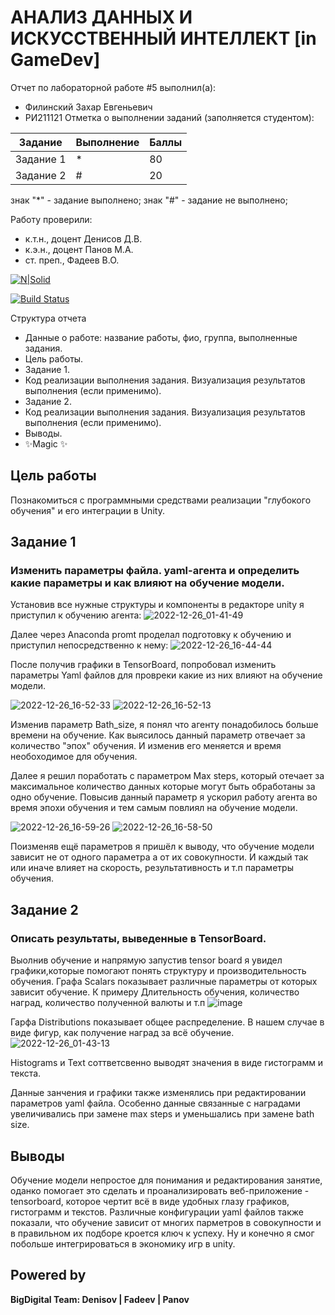 # АНАЛИЗ ДАННЫХ И ИСКУССТВЕННЫЙ ИНТЕЛЛЕКТ [in GameDev]
Отчет по лабораторной работе #5 выполнил(а):
- Филинский Захар Евгеньевич
- РИ211121
Отметка о выполнении заданий (заполняется студентом):

| Задание | Выполнение | Баллы |
| ------ | ------ | ------ |
| Задание 1 | * | 80 |
| Задание 2 | # | 20 |

знак "*" - задание выполнено; знак "#" - задание не выполнено;

Работу проверили:
- к.т.н., доцент Денисов Д.В.
- к.э.н., доцент Панов М.А.
- ст. преп., Фадеев В.О.

[![N|Solid](https://cldup.com/dTxpPi9lDf.thumb.png)](https://nodesource.com/products/nsolid)

[![Build Status](https://travis-ci.org/joemccann/dillinger.svg?branch=master)](https://travis-ci.org/joemccann/dillinger)

Структура отчета

- Данные о работе: название работы, фио, группа, выполненные задания.
- Цель работы.
- Задание 1.
- Код реализации выполнения задания. Визуализация результатов выполнения (если применимо).
- Задание 2.
- Код реализации выполнения задания. Визуализация результатов выполнения (если применимо).
- Выводы.
- ✨Magic ✨

## Цель работы
Познакомиться с программными средствами реализации "глубокого обучения" и его интеграции в Unity.

## Задание 1
### Изменить параметры файла. yaml-агента и определить какие параметры и как влияют на обучение модели.

Установив все нужные структуры и компоненты в редакторе unity  я приступил к обучению агента:
![2022-12-26_01-41-49](https://user-images.githubusercontent.com/114186148/209544339-ace3fff0-f9b4-449c-8764-30456f340db7.png)

Далее через Anaconda promt проделал подготовку к обучению и приступил непосредственно к нему:
![2022-12-26_16-44-44](https://user-images.githubusercontent.com/114186148/209545436-e9141177-6663-480f-a315-1e476b197d45.png)

После получив графики в TensorBoard, попробовал изменить параметры Yaml файлов для провреки какие из них влияют на обучение модели.

![2022-12-26_16-52-33](https://user-images.githubusercontent.com/114186148/209546078-26c72d63-1248-466a-a953-61fabf3a3278.png)
![2022-12-26_16-52-13](https://user-images.githubusercontent.com/114186148/209546081-d9903e73-ddc5-40e0-a537-361cc53c437b.png)

Изменив параметр Bath_size, я понял что агенту понадобилось больше времени на обучение. Как выясилось данный параметр отвечает за количество "эпох" обучения. И изменив его меняется и время необоходимое для обучения.

Далее я решил поработать с параметром Max steps, который отечает за максимальное количество данных которые могут быть обработаны за одно обучение.
Повысив данный параметр я ускорил работу агента во время эпохи обучения и тем самым повлиял на обучение модели.

![2022-12-26_16-59-26](https://user-images.githubusercontent.com/114186148/209546818-5e8f1810-0425-47e3-8a07-9558583efd8f.png)
![2022-12-26_16-58-50](https://user-images.githubusercontent.com/114186148/209546819-a561029a-8b87-48ba-a901-31781ed88cc7.png)

Поизменяв ещё параметров я пришёл к выводу, что обучение модели зависит не от одного параметра а от их совокупности. И каждый так или иначе влияет на скорость, результативность и т.п параметры обучения. 

## Задание 2
### Опиcать результаты, выведенные в TensorBoard.
Выолнив обучение и напрямую запустив tensor board я увидел графики,которые помогают понять структуру и производительность обучения.
Графа Scalars показывает различные параметры от которых зависит обучение. К примеру Длительность обучения, количество наград, количество полученной валюты и т.п
![image](https://user-images.githubusercontent.com/114186148/209480641-81550095-9e7c-4ebc-893e-c5c6c5a194c0.png)

Гарфа Distributions показывает общее распределение. В нашем случае в виде фигур, как получение наград за всё обучение.
![2022-12-26_01-43-13](https://user-images.githubusercontent.com/114186148/209548625-75e4f259-5cac-4423-8d75-f6e8b16ce763.png)

Histograms и Text соттветсвенно выводят значения в виде гистограмм и текста.

Данные занчения и графики также изменялись при редактировании параметров yaml файла. Особенно данные связанные с наградами увеличивались при замене max steps и уменьшались при замене bath size.
## Выводы
Обучение модели непростое для понимания и редактирования занятие, оданко помогает это сделать и проанализировать веб-приложение - tensorboard, которое чертит всё в виде удобных глазу графиков, гистограмм и текстов. Различные конфигурации yaml файлов также показали, что обучение зависит от многих парметров в совокупности и в правильном их подборе кроется ключ к успеху. Ну и конечно я смог побольше интегрироваться в экономику игр в unity.
## Powered by

**BigDigital Team: Denisov | Fadeev | Panov**

